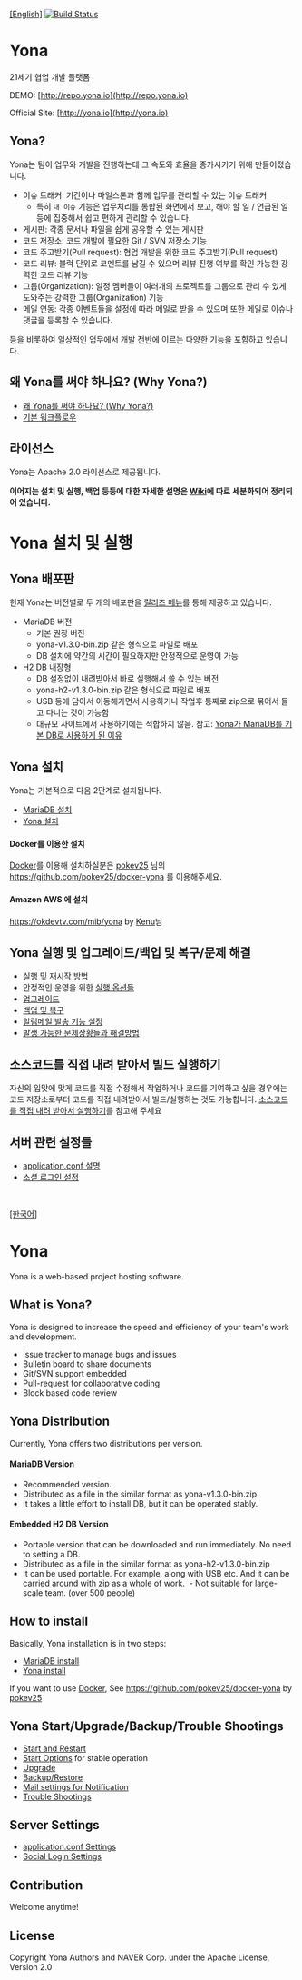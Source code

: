 <a name="korean"></a>[[English]](#english)
[![Build Status](https://travis-ci.org/yona-projects/yona.svg?branch=master)](https://travis-ci.org/yona-projects/yona)

Yona
====

21세기 협업 개발 플랫폼

DEMO: [http://repo.yona.io](http://repo.yona.io)

Official Site: [http://yona.io](http://yona.io)

Yona?
--
Yona는 팀이 업무와 개발을 진행하는데 그 속도와 효율을 증가시키기 위해 만들어졌습니다.

- 이슈 트래커: 기간이나 마일스톤과 함께 업무를 관리할 수 있는 이슈 트래커
   - 특히 `내 이슈` 기능은 업무처리를 통합된 화면에서 보고, 해야 할 일 / 언급된 일 등에 집중해서 쉽고 편하게 관리할 수 있습니다.
- 게시판: 각종 문서나 파일을 쉽게 공유할 수 있는 게시판
- 코드 저장소: 코드 개발에 필요한 Git / SVN 저장소 기능
- 코드 주고받기(Pull request): 협업 개발을 위한 코드 주고받기(Pull request)
- 코드 리뷰: 블럭 단위로 코멘트를 남길 수 있으며 리뷰 진행 여부를 확인 가능한 강력한 코드 리뷰 기능
- 그룹(Organization): 일정 멤버들이 여러개의 프로젝트를 그룹으로 관리 수 있게 도와주는 강력한 그룹(Organization) 기능
- 메일 연동: 각종 이벤트들을 설정에 따라 메일로 받을 수 있으며 또한 메일로 이슈나 댓글을 등록할 수 있습니다.

등을 비롯하여 일상적인 업무에서 개발 전반에 이르는 다양한 기능을 포함하고 있습니다.

왜 Yona를 써야 하나요? (Why Yona?)
---
- [왜 Yona를 써야 하나요? (Why Yona?)](https://repo.yona.io/yona-projects/yona/post/3)
- [기본 워크플로우](https://repo.yona.io/yona-projects/yona-help/post/2)


라이선스
--
Yona는 Apache 2.0 라이선스로 제공됩니다.

**이어지는 설치 및 실행, 백업 등등에 대한 자세한 설명은 [Wiki](https://github.com/yona-projects/yona/wiki)에 따로 세분화되어 정리되어 있습니다.**

Yona 설치 및 실행
===

Yona 배포판
---
현재 Yona는 버전별로 두 개의 배포판을 [릴리즈 메뉴](https://github.com/yona-projects/yona/releases)를 통해 제공하고 있습니다.

- MariaDB 버전
  - 기본 권장 버전
  - yona-v1.3.0-bin.zip 같은 형식으로 파일로 배포
  - DB 설치에 약간의 시간이 필요하지만 안정적으로 운영이 가능
- H2 DB 내장형
  - DB 설정없이 내려받아서 바로 실행해서 쓸 수 있는 버전
  - yona-h2-v1.3.0-bin.zip 같은 형식으로 파일로 배포
  - USB 등에 담아서 이동해가면서 사용하거나 작업후 통째로 zip으로 묶어서 들고 다니는 것이 가능함
  - 대규모 사이트에서 사용하기에는 적합하지 않음. 참고: [Yona가 MariaDB를 기본 DB로 사용하게 된 이유](https://repo.yona.io/yona-projects/yona/post/4)

Yona 설치
---
Yona는 기본적으로 다음 2단계로 설치됩니다.

- [MariaDB 설치](docs/ko/install-mariadb.md)
- [Yona 설치](docs/ko/install-yona-server.md)

#### Docker를 이용한 설치
[Docker](https://www.docker.com/)를 이용해 설치하실분은 [pokev25](https://github.com/pokev25) 님의 https://github.com/pokev25/docker-yona 를 이용해주세요. 

#### Amazon AWS 에 설치 
https://okdevtv.com/mib/yona by [Kenu](https://www.facebook.com/kenu.heo)님

Yona 실행 및 업그레이드/백업 및 복구/문제 해결
---
- [실행 및 재시작 방법](docs/ko/yona-run-and-restart.md)
- 안정적인 운영을 위한 [실행 옵션들](docs/ko/yona-run-options.md)
- [업그레이드](docs/ko/yona-upgrade.md)
- [백업 및 복구](docs/ko/yona-backup-restore.md)
- [알림메일 발송 기능 설정](docs/ko/yona-mail-settings.md)
- [발생 가능한 문제상황들과 해결방법](docs/ko/trouble-shootings.md)


소스코드를 직접 내려 받아서 빌드 실행하기
---
자신의 입맛에 맛게 코드를 직접 수정해서 작업하거나 코드를 기여하고 싶을 경우에는 코드 저장소로부터 코드를 직접 내려받아서 빌드/실행하는 것도 가능합니다.
[소스코드를 직접 내려 받아서 실행하기](https://repo.yona.io/yona-projects/yona/post/5)를 참고해 주세요

서버 관련 설정들
---
- [application.conf 설명](docs/ko/application-conf-desc.md)
- [소셜 로그인 설정](docs/ko/yona-social-login-settings.md)

<br/>

<a name="english"></a>[[한국어]](#korean)


Yona
=======
Yona is a web-based project hosting software.

What is Yona?
--
Yona is designed to increase the speed and efficiency of your team's work and development.

- Issue tracker to manage bugs and issues
- Bulletin board to share documents
- Git/SVN support embedded
- Pull-request for collaborative coding
- Block based code review


Yona Distribution
---
Currently, Yona offers two distributions per version.

#### MariaDB Version
- Recommended version.
- Distributed as a file in the similar format as yona-v1.3.0-bin.zip
- It takes a little effort to install DB, but it can be operated stably.

#### Embedded H2 DB Version
- Portable version that can be downloaded and run immediately. No need to setting a DB.
- Distributed as a file in the similar format as yona-h2-v1.3.0-bin.zip
- It can be used portable. For example, along with USB etc. And it can be carried around with zip as a whole of work.
 - Not suitable for large-scale team. (over 500 people)


How to install
---
Basically, Yona installation is in two steps:

- [MariaDB install](docs/install-mariadb.md)
- [Yona install](docs/install-yona-server.md)


If you want to use [Docker](https://www.docker.com/), See https://github.com/pokev25/docker-yona by [pokev25](https://github.com/pokev25)


Yona Start/Upgrade/Backup/Trouble Shootings
---
- [Start and Restart](docs/yona-run-and-restart.md)
- [Start Options](docs/yona-run-options.md) for stable operation
- [Upgrade](docs/yona-upgrade.md)
- [Backup/Restore](docs/yona-backup-restore.md)
- [Mail settings for Notification](docs/yona-mail-settings.md)
- [Trouble Shootings](docs/trouble-shootings.md)

Server Settings
---
- [application.conf Settings](docs/application-conf-desc.md)
- [Social Login Settings](docs/yona-social-login-settings.md)

Contribution
---
Welcome anytime!


License
--
Copyright Yona Authors and NAVER Corp. under the Apache License, Version 2.0
